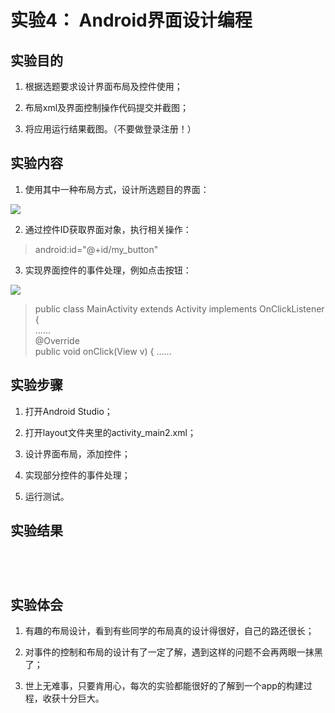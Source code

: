 # 实验4：	Android界面设计编程

## 实验目的

1. 根据选题要求设计界面布局及控件使用；

2. 布局xml及界面控制操作代码提交并截图；

3. 将应用运行结果截图。（不要做登录注册！）

## 实验内容

1. 使用其中一种布局方式，设计所选题目的界面：

![](https://user-images.githubusercontent.com/627946/39629467-e47676f2-4fde-11e8-920a-fc1ca6351fdf.png)

2. 通过控件ID获取界面对象，执行相关操作：

> android:id="@+id/my_button"

3. 实现界面控件的事件处理，例如点击按钮：

![](https://user-images.githubusercontent.com/627946/39629667-8ba7225a-4fdf-11e8-8a8e-9c7c653eda31.png)

> public class MainActivity extends Activity  implements OnClickListener {    
>     ......   
>     @Override    
>     public void onClick(View v) { 
>     ......

## 实验步骤

1. 打开Android Studio；

2. 打开layout文件夹里的activity_main2.xml；

3. 设计界面布局，添加控件；

4. 实现部分控件的事件处理；

5. 运行测试。

## 实验结果

![]()

![]()

![]()

![]()

## 实验体会

1. 有趣的布局设计，看到有些同学的布局真的设计得很好，自己的路还很长；

2. 对事件的控制和布局的设计有了一定了解，遇到这样的问题不会再两眼一抹黑了；

3. 世上无难事，只要肯用心，每次的实验都能很好的了解到一个app的构建过程，收获十分巨大。
